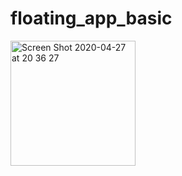 # floating_app_basic
<img width="200" alt="Screen Shot 2020-04-27 at 20 36 27" src="https://user-images.githubusercontent.com/50833200/80385714-9efa4b80-88d0-11ea-9d39-f9188bf1372f.png">
